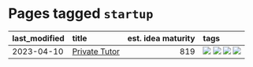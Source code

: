 # Pages tagged `startup`

|last_modified|title|est. idea maturity|tags
|:---|:---|---:|:---|
|2023-04-10|[Private Tutor](../private_tutor.md)|819|[![](https://img.shields.io/badge/tag-AI-36f98)](../tags/AI.md) [![](https://img.shields.io/badge/tag-discussion-3a9a4f)](../tags/discussion.md) [![](https://img.shields.io/badge/tag-education-c92725)](../tags/education.md) [![](https://img.shields.io/badge/tag-startup-d9f12f)](../tags/startup.md)|